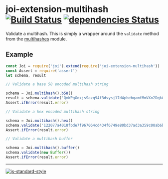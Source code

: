 # joi-extension-multihash [![Build Status](https://travis-ci.org/alanshaw/joi-extension-multihash.svg?branch=master)](https://travis-ci.org/alanshaw/joi-extension-multihash) [![dependencies Status](https://david-dm.org/alanshaw/joi-extension-multihash/status.svg)](https://david-dm.org/alanshaw/joi-extension-multihash)

Validate a multihash. This is simply a wrapper around the `validate` method from the [multihashes](https://www.npmjs.com/package/multihashes) module.

## Example

```js
const Joi = require('joi').extend(require('joi-extension-multihash'))
const Assert = require('assert')
let schema, result

// Validate a base 58 encoded multihash string

schema = Joi.multihash().b58()
result = schema.validate('QmWPgGoxjsSazq94f3dvysj17d4pbebqamfMmVXn2DqkG9')
Assert.ifError(result.error)

// Validate a hex encoded multihash string

schema = Joi.multihash().hex()
schema.validate('122077a4018fbde7f967064cd434f6749e80bd37ad3a359c00ab6b94ad98c366da9a')
Assert.ifError(result.error)

// Validate a multihash buffer

schema = Joi.multihash().buffer()
schema.validate(new Buffer())
Assert.ifError(result.error)
```

---

[![js-standard-style](https://cdn.rawgit.com/feross/standard/master/badge.svg)](https://github.com/feross/standard)
